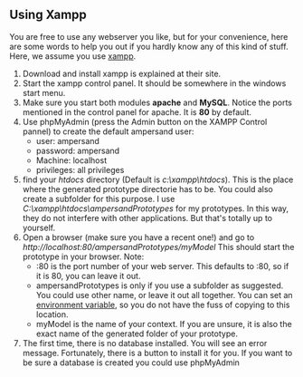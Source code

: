 
## Using Xampp
You are free to use any webserver you like, but for your convenience, here are some words to help you out if you hardly know any of this kind of stuff. Here, we assume you use [xampp](https://www.apachefriends.org/index.html).

  1. Download and install xampp is explained at their site.
  2. Start the xampp control panel. It should be somewhere in the windows start menu. 
  3. Make sure you start both modules **apache** and **MySQL**. Notice the ports mentioned in the control panel for apache. It is **80** by default.
  4. Use phpMyAdmin (press the Admin button on the XAMPP Control pannel) to create the default ampersand user:
     * user: ampersand
     * password: ampersand
     * Machine: localhost
     * privileges: all privileges
  5. find your *htdocs* directory (Default is *c:\xampp\htdocs*). This is the place where the generated prototype directorie has to be. You could also create a subfolder for this purpose. I use *C:\xampp\htdocs\ampersandPrototypes* for my prototypes. In this way, they do not interfere with other applications. But that's totally up to yourself.
  6. Open a browser (make sure you have a recent one!) and go to *http://localhost:80/ampersandPrototypes/myModel* This should start the prototype in your browser. Note:
     * :80 is the port number of your web server. This defaults to :80, so if it is 80, you can leave it out.
     * ampersandPrototypes is only if you use a subfolder as suggested. You could use other name, or leave it out all together. You can set an [environment variable](../command-line-interface/environment_variables.md), so you do not have the fuss of copying to this location.
     * myModel is the name of your context. If you are unsure, it is also the exact name of the generated folder of your prototype.
  7. The first time, there is no database installed. You will see an error message. Fortunately, there is a button to install it for you. If you want to be sure a database is created you could use phpMyAdmin


